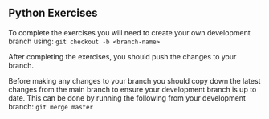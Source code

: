 Python Exercises
----------------

To complete the exercises you will need to create your own development branch using:
```git checkout -b <branch-name>```

After completing the exercises, you should push the changes to your branch.

Before making any changes to your branch you should copy down the latest changes from the main branch 
to ensure your development branch is up to date.
This can be done by running the following from your development branch: 
```git merge master```

